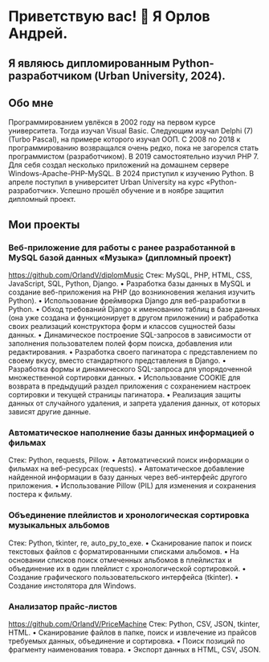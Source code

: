 # Приветствую вас! 👋 Я Орлов Андрей.

## Я являюсь дипломированным Python-разработчиком (Urban University, 2024).

## Обо мне

Программированием увлёкся в 2002 году на первом курсе университета. Тогда изучал Visual Basic. Следующим изучал Delphi (7) (Turbo Pascal), на примере которого изучал ООП. С 2008 по 2018 к программированию возвращался очень редко, пока не загорелся стать программистом (разработчиком).
В 2019 самостоятельно изучил PHP 7. Для себя создал несколько приложений на домашнем сервере Windows-Apache-PHP-MySQL.
В 2024 приступил к изучению Python. В апреле поступил в университет Urban University на курс «Python-разработчик». Успешно прошёл обучение и в ноябре защитил дипломный проект.

## Мои проекты

### Веб-приложение для работы с ранее разработанной в MySQL базой данных «Музыка» (дипломный проект)
https://github.com/OrlandV/diplomMusic
Стек: MySQL, PHP, HTML, CSS, JavaScript, SQL, Python, Django.
• Разработка базы данных в MySQL и создание веб-приложения на PHP (до возникновения желания изучить Python).
• Использование фреймворка Django для веб-разработки в Python.
• Обход требований Django к именованию таблиц в базе данных (она уже создана и функционирует в другом приложении) и рабработка своих реализаций конструктора форм и классов сущностей базы данных.
• Динамическое построение SQL-запросов в зависимости от заполнения пользователем полей форм поиска, добавления или редактирования.
• Разработка своего пагинатора с представлением по своему вкусу, вместо стандартного представления в Django.
• Разработка формы и динамического SQL-запроса для упорядоченной множественной сортировки данных.
• Использование COOKIE для возврата в предыдущий раздел приложения с сохранением настроек сортировки и текущей страницы пагинатора.
• Реализация защиты данных от случайного удаления, и запрета удаления данных, от которых зависят другие данные.

### Автоматическое наполнение базы данных информацией о фильмах
Стек: Python, requests, Pillow.
• Автоматический поиск информации о фильмах на веб-ресурсах (requests).
• Автоматическое добавление найденной информации в базу данных через веб-интерфейс другого приложения.
• Использование Pillow (PIL) для изменения и сохранения постера к фильму.

### Объединение плейлистов и хронологическая сортировка музыкальных альбомов
Стек: Python, tkinter, re, auto_py_to_exe.
• Сканирование папок и поиск текстовых файлов с форматированными списками альбомов.
• На основании списков поиск отмеченных альбомов в плейлистах и объединение их в один плейлист с хронологической сортировкой.
• Создание графического пользовательского интерфейса (tkinter).
• Создание инстолятора для Windows.

### Анализатор прайс-листов
https://github.com/OrlandV/PriceMachine
Стек: Python, CSV, JSON, tkinter, HTML.
• Сканирование файлов в папке, поиск и извлечение из прайсов требуемых данных, объединение и сортировка.
• Поиск позиций по фрагменту наименования товара.
• Экспорт данных в HTML, CSV, JSON.

<!--
**OrlandV/OrlandV** is a ✨ _special_ ✨ repository because its `README.md` (this file) appears on your GitHub profile.

Here are some ideas to get you started:

- 🔭 I’m currently working on ...
- 🌱 I’m currently learning ...
- 👯 I’m looking to collaborate on ...
- 🤔 I’m looking for help with ...
- 💬 Ask me about ...
- 📫 How to reach me: ...
- 😄 Pronouns: ...
- ⚡ Fun fact: ...
-->
